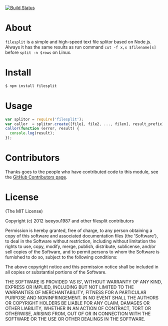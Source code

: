 [![Build Status](https://secure.travis-ci.org/aleafs/filesplit.png?branch=master)](http://travis-ci.org/aleafs/filesplit)

# About #
`filesplit` is a simple and high-speed text file splitor based on Node.js.
Always it has the same results as run command `cut -f x,x $filename[s]` before `split -n $rows` on Linux.

# Install #
```bash
$ npm install filesplit
```

# Usage #
```javascript
var splitor = require('filesplit');
var callor  = splitor.create([file1, file2, ..., filen], result_prefix);
callor(function (error, result) {
  console.log(result);
});
```

# Contributors #

Thanks goes to the people who have contributed code to this module, see the [GitHub Contributors page](https://github.com/iseeyou1987/filesplit/graphs/contributors).

# License #

(The MIT License)

  Copyright (c) 2012 iseeyou1987 and other filesplit contributors

  Permission is hereby granted, free of charge, to any person obtaining
  a copy of this software and associated documentation files (the
      'Software'), to deal in the Software without restriction, including
  without limitation the rights to use, copy, modify, merge, publish,
  distribute, sublicense, and/or sell copies of the Software, and to
  permit persons to whom the Software is furnished to do so, subject to
  the following conditions:

  The above copyright notice and this permission notice shall be
  included in all copies or substantial portions of the Software.

  THE SOFTWARE IS PROVIDED 'AS IS', WITHOUT WARRANTY OF ANY KIND,
  EXPRESS OR IMPLIED, INCLUDING BUT NOT LIMITED TO THE WARRANTIES OF
  MERCHANTABILITY, FITNESS FOR A PARTICULAR PURPOSE AND NONINFRINGEMENT.
  IN NO EVENT SHALL THE AUTHORS OR COPYRIGHT HOLDERS BE LIABLE FOR ANY
  CLAIM, DAMAGES OR OTHER LIABILITY, WHETHER IN AN ACTION OF CONTRACT,
  TORT OR OTHERWISE, ARISING FROM, OUT OF OR IN CONNECTION WITH THE
  SOFTWARE OR THE USE OR OTHER DEALINGS IN THE SOFTWARE.
